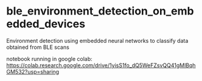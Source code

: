 # ble_environment_detection_on_embedded_devices
Environment detection using embedded neural networks to classify data obtained from BLE scans


notebook running in google colab: https://colab.research.google.com/drive/1yisS1fo_dQ5WeFZsvQQ41gMlBqhGM532?usp=sharing
